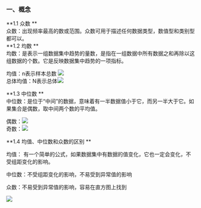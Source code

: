 ### 一、概念
**1.1  众数  **  
众数：出现频率最高的数或范围。众数可用于描述任何数据类型，数值型和类别型都可以。  
**1.2 均数  **  
均数：是表示一组数据集中趋势的量数，是指在一组数据中所有数据之和再除以这组数据的个数。它是反映数据集中趋势的一项指标。

均值：n表示样本总数 ![](http://images.cronusliang.me/ML/statistics/%E5%9D%87%E5%80%BC.png)  
总体均值：N表示总体![](http://images.cronusliang.me/ML/statistics/%E6%80%BB%E4%BD%93%E5%9D%87%E5%80%BC.png)

**1.3 中位数  **  
中位数：是位于“中间”的数据，意味着有一半数据值小于它，而另一半大于它。如果集合是偶数，取中间两个数的平均值。

  偶数：![](http://images.cronusliang.me/ML/statistics/%E4%B8%AD%E4%BD%8D%E6%95%B0_%E5%81%B6%E6%95%B0.png)  
  奇数：![](http://images.cronusliang.me/ML/statistics/%E4%B8%AD%E4%BD%8D%E6%95%B0_%E5%A5%87%E6%95%B0.png)

**1.4 均值、中位数和众数的区别  **  

均值： 有一个简单的公式，如果数据集中有数据的值变化，它也一定会变化，不受组距变化的影响。

中位数：不受组距变化的影响，不易受到异常值的影响

众数：不易受到异常值的影响，容易在直方图上找到

![](http://images.cronusliang.me/ML/statistics/%E5%9D%87%E5%80%BC%E3%80%81%E4%B8%AD%E4%BD%8D%E6%95%B0%E5%92%8C%E4%BC%97%E6%95%B0.png)